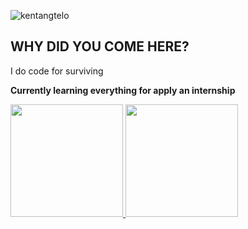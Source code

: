 <p align="left"> <img src="https://komarev.com/ghpvc/?username=kentangtelo&label=Profile%20views&color=0e75b6&style=flat" alt="kentangtelo" /> </p>

## WHY DID YOU COME HERE?
I do code for surviving

**Currently learning everything for apply an internship**

<p align="left">
<a href="https://github.com/kentangtelo">
  <img height="180em" src="https://github-readme-stats-eight-theta.vercel.app/api?username=gilangadhan&show_icons=true&theme=algolia&include_all_commits=true&count_private=true"/>
  <img height="180em" src="https://github-readme-stats-eight-theta.vercel.app/api/top-langs/?username=gilangadhan&layout=compact&langs_count=8&theme=algolia"/>
</a>
</p>

